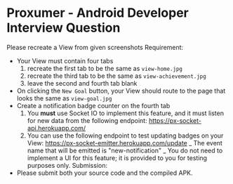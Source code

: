 # Proxumer - Android Developer Interview Question

Please recreate a View from given screenshots
Requirement:

- Your View must contain four tabs
  1. recreate the first tab to be the same as `view-home.jpg`
  2. recreate the third tab to be the same as `view-achievement.jpg`
  3. leave the second and fourth tab blank
- On clicking the `New Goal` button, your View should route to the page that looks the same as `view-goal.jpg`
- Create a notification badge counter on the fourth tab
  1. You **must** use Socket IO to implement this feature, and it must listen for new data from the following endpoint: https://px-socket-api.herokuapp.com/
  2. You can use the following endpoint to test updating badges on your View: https://px-socket-emitter.herokuapp.com/update
     _ The event name that will be emitted is "new-notification"
     _ You do not need to implement a UI for this feature; it is provided to you for testing purposes only.
     Submission:
- Please submit both your source code and the compiled APK.
